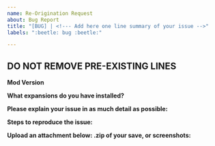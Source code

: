 ```yaml
---
name: Re-Origination Request
about: Bug Report
title: "[BUG] | <!--- Add here one line summary of your issue -->"
labels: ":beetle: bug :beetle:"

---
```


**DO NOT REMOVE PRE-EXISTING LINES**
------------------------------------------------------------------------------------------------------------
**Mod Version**

**What expansions do you have installed?**

**Please explain your issue in as much detail as possible:**

**Steps to reproduce the issue:**

**Upload an attachment below: .zip of your save, or screenshots:**
